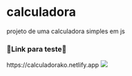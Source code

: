 # calculadora
projeto de uma calculadora simples em js

<h3><b>🔧Link para teste🔧</b></h3>
https://calculadorako.netlify.app

<img src="https://cdn.discordapp.com/attachments/861759647370313768/889277475522224158/Screenshot_363.png">


